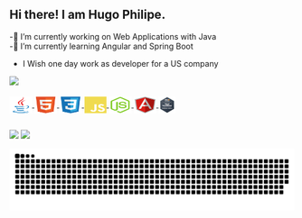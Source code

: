 
## Hi there! I am Hugo Philipe.

-🔭 I’m currently working on Web Applications with Java               
-🌱 I’m currently learning Angular and Spring Boot
- I Wish one day work as developer for a US company


<div>
  <a href="https://github.com/HugoPhilipe">
  <img height="180em" src="https://github-readme-stats.vercel.app/api?username=HugoPhilipe&show_icons=true&theme=dark&include_all_commits=true&count_private=true"/>
  
</div>

<div style="display: inline_block"><br>
  <img align="center" alt="Hugo-Java" height="30" width="40" src="https://raw.githubusercontent.com/devicons/devicon/master/icons/java/java-original.svg">
  <img align="center" alt="Hugo-HTML" height="30" width="40" src="https://raw.githubusercontent.com/devicons/devicon/master/icons/html5/html5-original.svg">
  <img align="center" alt="Hugo-CSS" height="30" width="40" src="https://raw.githubusercontent.com/devicons/devicon/master/icons/css3/css3-original.svg">
  <img align="center" alt="Hugo-Js" height="30" width="40" src="https://raw.githubusercontent.com/devicons/devicon/master/icons/javascript/javascript-plain.svg">
  <img align="center" alt="Hugo-Js" height="30" width="40" src="https://raw.githubusercontent.com/devicons/devicon/master/icons/nodejs/nodejs-original.svg">
  <img align="center" alt="Hugo-Js" height="30" width="40" src="https://raw.githubusercontent.com/devicons/devicon/master/icons/angularjs/angularjs-original.svg">
  <a href="https://www.credly.com/badges/acb8c5ad-1129-482c-84d1-81125a2e5e5a/public_url"><img align="center" alt="Hugo-AWS" height="30" width="30" src="https://github.com/HugoPhilipe/HugoPhilipe/blob/main/aws-certified-cloud-practitioner.png"></a>
  
</div>
  
  ##
 
<div> 
  <a href = "mailto:hugophilipecs@gmail.com"><img src="https://img.shields.io/badge/-Gmail-%23333?style=for-the-badge&logo=gmail&logoColor=white" target="_blank"></a>
  <a href="https://www.linkedin.com/in/hugo-philipe" target="_blank"><img src="https://img.shields.io/badge/-LinkedIn-%230077B5?style=for-the-badge&logo=linkedin&logoColor=white" target="_blank"></a> 
 
  ![Snake animation](https://github.com/HugoPhilipe/HugoPhilipe/blob/output/github-contribution-grid-snake.svg)
 
</div>

